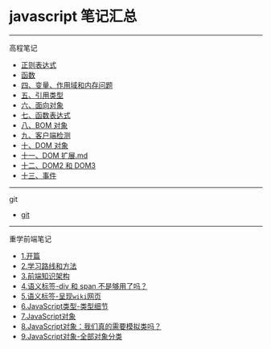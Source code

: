 # javascript 笔记汇总

---

高程笔记

- [正则表达式](./docs/高程笔记/正则表达式（RegExp）.md)
- [函数](./docs/高程笔记/function.md)
- [四、变量、作用域和内存问题](./docs/高程笔记/四、变量、作用域和内存问题.md)
- [五、引用类型](./docs/高程笔记/五、引用类型.md)
- [六、面向对象](./docs/高程笔记/六、面向对象.md)
- [七、函数表达式](./docs/高程笔记/七、函数表达式.md)
- [八、BOM 对象](./docs/高程笔记/八、BOM对象.md)
- [九、客户端检测](./docs/高程笔记/九、客户端检测.md)
- [十、DOM 对象](./docs/高程笔记/十、DOM.md)
- [十一、DOM 扩展.md](./docs/高程笔记/11DOM扩展.md)
- [十二、DOM2 和 DOM3](./docs\高程笔记\12.DOM2和DOM3\12.DOM2和DOM3.md)
- [十三、事件](./docs\高程笔记\13.事件.md)

---

git

- [git](./docs/git.md)

---

重学前端笔记

- [1.开篇](./docs/lessons/relearn-front-end-1.md)
- [2.学习路线和方法](./docs/lessons/relearn-front-end-2.md)
- [3.前端知识架构](./docs/lessons/relearn-front-end-3/relearn-front-end-3.md)
- [4.语义标签-div 和 span 不是够用了吗？](./docs/lessons/relearn-front-end-4.md)
- [5.语义标签-呈现`wiki`网页](./docs/lessons/relearn-front-end-5/relearn-front-end-5.md)
- [6.JavaScript类型-类型细节](./docs/lessons/relearn-front-end-6/relearn-front-end-6.md)
- [7.JavaScript对象](./docs/lessons/relearn-front-end-7.md)
- [8.JavaScript对象：我们真的需要模拟类吗？](./docs/lessons/relearn-front-end-8.md)
- [9.JavaScript对象-全部对象分类](./docs/lessons/relearn-front-end-9/relearn-front-end-9.md)

